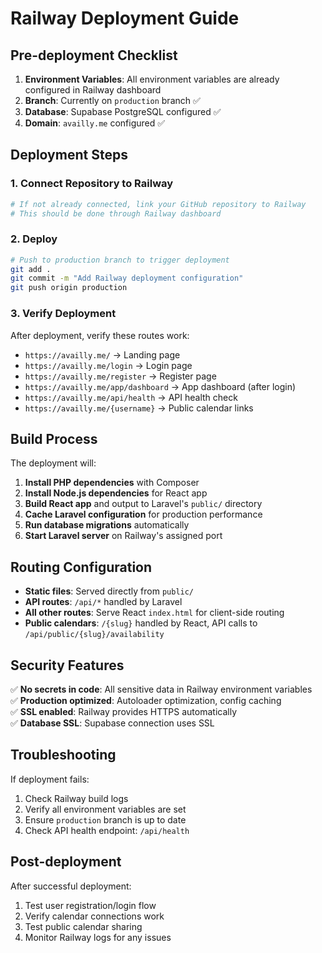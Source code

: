 # Railway Deployment Guide

## Pre-deployment Checklist

1. **Environment Variables**: All environment variables are already configured in Railway dashboard
2. **Branch**: Currently on `production` branch ✅
3. **Database**: Supabase PostgreSQL configured ✅
4. **Domain**: `availly.me` configured ✅

## Deployment Steps

### 1. Connect Repository to Railway
```bash
# If not already connected, link your GitHub repository to Railway
# This should be done through Railway dashboard
```

### 2. Deploy
```bash
# Push to production branch to trigger deployment
git add .
git commit -m "Add Railway deployment configuration"
git push origin production
```

### 3. Verify Deployment
After deployment, verify these routes work:
- `https://availly.me/` → Landing page
- `https://availly.me/login` → Login page  
- `https://availly.me/register` → Register page
- `https://availly.me/app/dashboard` → App dashboard (after login)
- `https://availly.me/api/health` → API health check
- `https://availly.me/{username}` → Public calendar links

## Build Process

The deployment will:
1. **Install PHP dependencies** with Composer
2. **Install Node.js dependencies** for React app
3. **Build React app** and output to Laravel's `public/` directory
4. **Cache Laravel configuration** for production performance
5. **Run database migrations** automatically
6. **Start Laravel server** on Railway's assigned port

## Routing Configuration

- **Static files**: Served directly from `public/`
- **API routes**: `/api/*` handled by Laravel
- **All other routes**: Serve React `index.html` for client-side routing
- **Public calendars**: `/{slug}` handled by React, API calls to `/api/public/{slug}/availability`

## Security Features

✅ **No secrets in code**: All sensitive data in Railway environment variables  
✅ **Production optimized**: Autoloader optimization, config caching  
✅ **SSL enabled**: Railway provides HTTPS automatically  
✅ **Database SSL**: Supabase connection uses SSL  

## Troubleshooting

If deployment fails:
1. Check Railway build logs
2. Verify all environment variables are set
3. Ensure `production` branch is up to date
4. Check API health endpoint: `/api/health`

## Post-deployment

After successful deployment:
1. Test user registration/login flow
2. Verify calendar connections work
3. Test public calendar sharing
4. Monitor Railway logs for any issues

